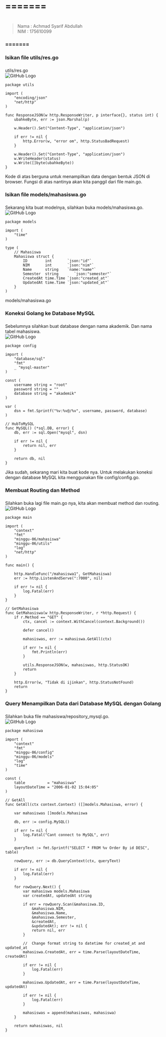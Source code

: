 # ======= <h1>
>Nama   : Achmad Syarif Abdullah                
>NIM    : 175610099
### ======= <h3>

### Isikan file utils/res.go <h3>

utils/res.go   
    ![GitHub Logo](/minggu-06/Gambar/mysql/1.PNG)

        
    package utils

    import (
        "encoding/json"
        "net/http"
    )

    func ResponseJSON(w http.ResponseWriter, p interface{}, status int) {
        ubahkeByte, err := json.Marshal(p)

        w.Header().Set("Content-Type", "application/json")

        if err != nil {
            http.Error(w, "error om", http.StatusBadRequest)
        }

        w.Header().Set("Content-Type", "application/json")
        w.WriteHeader(status)
        w.Write([]byte(ubahkeByte))
    }


Kode di atas berguna untuk menampilkan data dengan bentuk JSON di browser. Fungsi di atas nantinya akan kita panggil dari file main.go.

### Isikan file models/mahasiswa.go <h3>
Sekarang kita buat modelnya, silahkan buka models/mahasiswa.go.   
    ![GitHub Logo](/minggu-06/Gambar/mysql/2.PNG)

        
    package models

    import (
        "time"
    )

    type (
        // Mahasiswa
        Mahasiswa struct {
            ID        int       `json:"id"`
            NIM       int       `json:"nim"`
            Name      string    `name:"name"`
            Semester  string       `json:"semester"`
            CreatedAt time.Time `json:"created_at"`
            UpdatedAt time.Time `json:"updated_at"`
        }
    )


models/mahasiswa.go

### Koneksi Golang ke Database MySQL <h3>
Sebelumnya silahkan buat database dengan nama akademik. Dan nama tabel mahasiswa.   
    ![GitHub Logo](/minggu-06/Gambar/mysql/3.PNG)

        
    package config

    import (
        "database/sql"
        "fmt"
        _ "mysql-master"
    )

    const (
        username string = "root"
        password string = ""
        database string = "akademik"
    )

    var (
        dsn = fmt.Sprintf("%v:%v@/%v", username, password, database)
    )

    // HubToMySQL
    func MySQL() (*sql.DB, error) {
        db, err := sql.Open("mysql", dsn)

        if err != nil {
            return nil, err
        }

        return db, nil
    }


Jika sudah, sekarang mari kita buat kode nya. Untuk melakukan koneksi dengan database MySQL kita menggunakan file config/config.go.

### Membuat Routing dan Method <h3>
Silahkan buka lagi file main.go nya, kita akan membuat method dan routing.   
    ![GitHub Logo](/minggu-06/Gambar/mysql/4.PNG)

        
    package main

    import (
        "context"
        "fmt"
        "minggu-06/mahasiswa"
        "minggu-06/utils"
        "log"
        "net/http"
    )

    func main() {

        http.HandleFunc("/mahasiswa1", GetMahasiswa)
        err := http.ListenAndServe(":7000", nil)

        if err != nil {
            log.Fatal(err)
        }
    }

    // GetMahasiswa
    func GetMahasiswa(w http.ResponseWriter, r *http.Request) {
        if r.Method == "GET" {
            ctx, cancel := context.WithCancel(context.Background())

            defer cancel()

            mahasiswas, err := mahasiswa.GetAll(ctx)

            if err != nil {
                fmt.Println(err)
            }

            utils.ResponseJSON(w, mahasiswas, http.StatusOK)
            return
        }

        http.Error(w, "Tidak di ijinkan", http.StatusNotFound)
        return
    }

        

### Query Menampilkan Data dari Database MySQL dengan Golang <h3>
Silahkan buka file mahasiswa/repository_mysql.go.   
    ![GitHub Logo](/minggu-06/Gambar/mysql/5.PNG)

        
    package mahasiswa

    import (
        "context"
        "fmt"
        "minggu-06/config"
        "minggu-06/models"
        "log"
        "time"
    )

    const (
        table          = "mahasiswa"
        layoutDateTime = "2006-01-02 15:04:05"
    )

    // GetAll
    func GetAll(ctx context.Context) ([]models.Mahasiswa, error) {

        var mahasiswas []models.Mahasiswa

        db, err := config.MySQL()

        if err != nil {
            log.Fatal("Cant connect to MySQL", err)
        }

        queryText := fmt.Sprintf("SELECT * FROM %v Order By id DESC", table)

        rowQuery, err := db.QueryContext(ctx, queryText)

        if err != nil {
            log.Fatal(err)
        }

        for rowQuery.Next() {
            var mahasiswa models.Mahasiswa
            var createdAt, updatedAt string

            if err = rowQuery.Scan(&mahasiswa.ID,
                &mahasiswa.NIM,
                &mahasiswa.Name,
                &mahasiswa.Semester,
                &createdAt,
                &updatedAt); err != nil {
                return nil, err
            }

            //  Change format string to datetime for created_at and updated_at
            mahasiswa.CreatedAt, err = time.Parse(layoutDateTime, createdAt)

            if err != nil {
                log.Fatal(err)
            }

            mahasiswa.UpdatedAt, err = time.Parse(layoutDateTime, updatedAt)

            if err != nil {
                log.Fatal(err)
            }

            mahasiswas = append(mahasiswas, mahasiswa)
        }

        return mahasiswas, nil
    }
